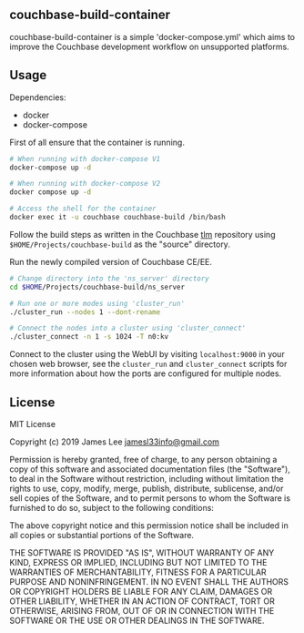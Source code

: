 couchbase-build-container
-------------------------
couchbase-build-container is a simple 'docker-compose.yml' which aims to improve the Couchbase development workflow on
unsupported platforms.

Usage
-----
Dependencies:
 - docker
 - docker-compose

First of all ensure that the container is running.
```sh
# When running with docker-compose V1
docker-compose up -d

# When running with docker-compose V2
docker compose up -d

# Access the shell for the container
docker exec it -u couchbase couchbase-build /bin/bash
```

Follow the build steps as written in the Couchbase [tlm](https://github.com/couchbase/tlm) repository using
`$HOME/Projects/couchbase-build` as the "source" directory.

Run the newly compiled version of Couchbase CE/EE.
```sh
# Change directory into the 'ns_server' directory
cd $HOME/Projects/couchbase-build/ns_server

# Run one or more modes using 'cluster_run'
./cluster_run --nodes 1 --dont-rename

# Connect the nodes into a cluster using 'cluster_connect'
./cluster_connect -n 1 -s 1024 -T n0:kv
```

Connect to the cluster using the WebUI by visiting `localhost:9000` in your chosen web browser, see the `cluster_run`
and `cluster_connect` scripts for more information about how the ports are configured for multiple nodes.

License
-------
MIT License

Copyright (c) 2019 James Lee <jamesl33info@gmail.com>

Permission is hereby granted, free of charge, to any person obtaining a copy
of this software and associated documentation files (the "Software"), to deal
in the Software without restriction, including without limitation the rights
to use, copy, modify, merge, publish, distribute, sublicense, and/or sell
copies of the Software, and to permit persons to whom the Software is
furnished to do so, subject to the following conditions:

The above copyright notice and this permission notice shall be included in all
copies or substantial portions of the Software.

THE SOFTWARE IS PROVIDED "AS IS", WITHOUT WARRANTY OF ANY KIND, EXPRESS OR
IMPLIED, INCLUDING BUT NOT LIMITED TO THE WARRANTIES OF MERCHANTABILITY,
FITNESS FOR A PARTICULAR PURPOSE AND NONINFRINGEMENT. IN NO EVENT SHALL THE
AUTHORS OR COPYRIGHT HOLDERS BE LIABLE FOR ANY CLAIM, DAMAGES OR OTHER
LIABILITY, WHETHER IN AN ACTION OF CONTRACT, TORT OR OTHERWISE, ARISING FROM,
OUT OF OR IN CONNECTION WITH THE SOFTWARE OR THE USE OR OTHER DEALINGS IN THE
SOFTWARE.
